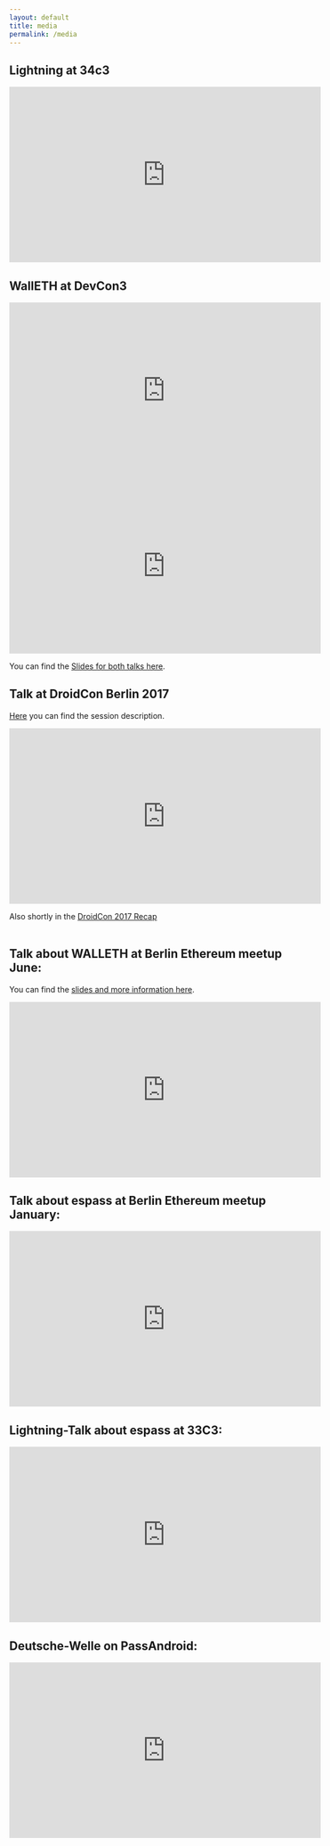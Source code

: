 ```yaml
---
layout: default
title: media
permalink: /media
---
```

## Lightning at 34c3

<iframe width="560" height="315" src="https://www.youtube.com/embed/TLcByvUGMvk?start=3811" frameborder="0" allow="autoplay; encrypted-media" allowfullscreen></iframe>

## WallETH at DevCon3

<iframe width="560" height="315" src="https://www.youtube.com/embed/M3kh1cLo768?start=77" frameborder="0" gesture="media" allow="encrypted-media" allowfullscreen></iframe>

<iframe width="560" height="315" src="https://www.youtube.com/embed/g21Cj_g9Md4?rel=0" frameborder="0" allowfullscreen></iframe>

You can find the [Slides for both talks here](https://github.com/walleth/talks).

## Talk at DroidCon Berlin 2017

[Here](https://droidcon.de/en/sessions/look-code-tools-and-libs-indie-developer) you can find the session description. <br/>

<iframe width="560" height="315" src="https://www.youtube.com/embed/haimBcf7WL8?rel=0" frameborder="0" allowfullscreen></iframe>

<br/>

Also shortly in the [DroidCon 2017 Recap](https://www.youtube.com/watch?v=Tp3uV3sOkfQ)<br/><br/>

## Talk about WALLETH at Berlin Ethereum meetup June:

You can find the [slides and more information here](http://walleth.org/2017/06/16/walleth-talk).<br/>
<iframe width="560" height="315" src="https://www.youtube.com/embed/cSpTyVWrXMg" frameborder="0" allowfullscreen></iframe>

## Talk about espass at Berlin Ethereum meetup January:

<iframe width="560" height="315" src="https://www.youtube.com/embed/wau9bAJdkYQ?start=3894" frameborder="0" allowfullscreen></iframe>

## Lightning-Talk about espass at 33C3:

<iframe width="560" height="315" src="https://www.youtube.com/embed/d_bOaZh61f8" frameborder="0" allowfullscreen></iframe>

## Deutsche-Welle on PassAndroid:

<iframe width="560" height="315" src="https://www.youtube.com/embed/qyus_t1YgsM" frameborder="0" allowfullscreen></iframe>
